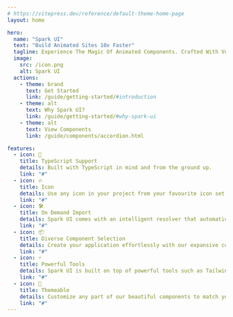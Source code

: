 ```yaml
---
# https://vitepress.dev/reference/default-theme-home-page
layout: home

hero:
  name: "Spark UI"
  text: "Build Animated Sites 10x Faster"
  tagline: Experience The Magic Of Animated Components. Crafted With Vue, TypeScript, TailwindCss And Vueuse Motion ✨
  image:
    src: /icon.png
    alt: Spark UI
  actions:
    - theme: brand
      text: Get Started
      link: /guide/getting-started/#introduction
    - theme: alt
      text: Why Spark UI?
      link: /guide/getting-started/#why-spark-ui
    - theme: alt
      text: View Components
      link: /guide/components/accordion.html

features:
  - icon: 🦾
    title: TypeScript Support
    details: Built with TypeScript in mind and from the ground up.
    link: "#"
  - icon: 🔥
    title: Icon
    details: Use any icon in your project from your favourite icon set.
    link: "#"
  - icon: 🛠️
    title: On Demand Import
    details: Spark UI comes with an intelligent resolver that automatically imports only used components.
    link: "#"
  - icon: 📦
    title: Diverse Component Selection
    details: Create your application effortlessly with our expansive collection of 50+ UI components.
    link: "#"
  - icon: ⚡️
    title: Powerful Tools
    details: Spark UI is built on top of powerful tools such as TailwindCss, VueUse, Headless UI etc.
    link: "#"
  - icon: 🎨
    title: Themeable
    details: Customize any part of our beautiful components to match your style.
    link: "#"
---
```


<script setup>
import Demos from './src/components/Demos.vue'
</script>

<Demos />

<demo src="./src/example/animatedBeamDemo/Demo.vue" />

<demo src="./src/example/beam/Demo.vue" />

<demo src="./src/example/animatedGradientText/Demo.vue" />

<demo src="./src/example/skewedInfiniteScroll/Demo.vue" />

<demo src="./src/example/letterUp/Demo.vue" />

<demo src="./src/example/animatedShinyText/Demo.vue" />

<demo src="./src/example/bento/Demo.vue" />

<demo src="./src/example/blurFade/Demo.vue" />

<demo src="./src/example/blurIn/Demo.vue" />

<demo src="./src/example/Globe/Demo.vue" />

<demo src="./src/example/GradualSpacing/Demo.vue" />
